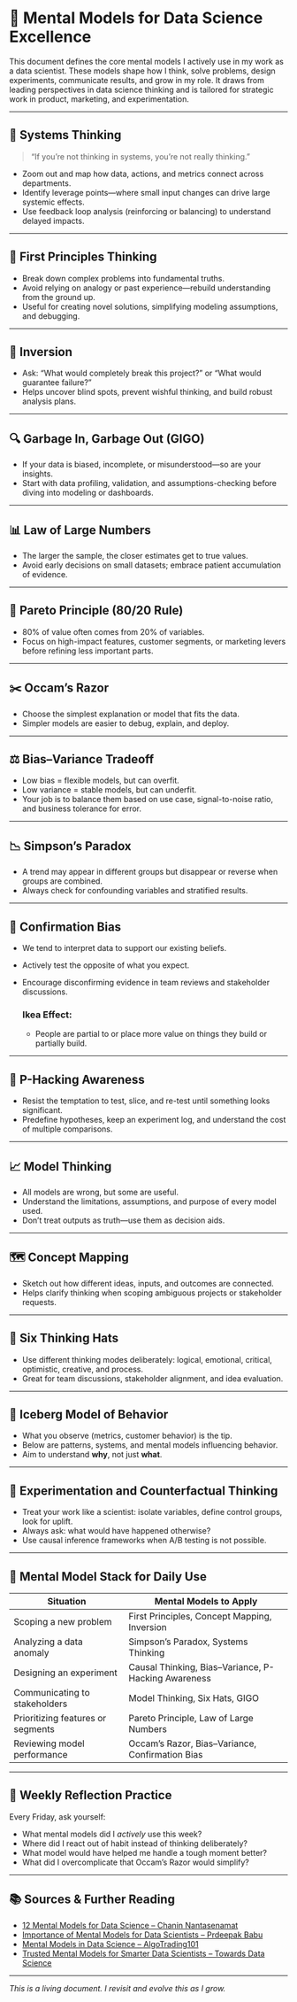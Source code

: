 # 🧠 Mental Models for Data Science Excellence

This document defines the core mental models I actively use in my work as a data scientist. These models shape how I think, solve problems, design experiments, communicate results, and grow in my role. It draws from leading perspectives in data science thinking and is tailored for strategic work in product, marketing, and experimentation.

---

## 🧭 Systems Thinking

> “If you’re not thinking in systems, you’re not really thinking.”

- Zoom out and map how data, actions, and metrics connect across departments.
- Identify leverage points—where small input changes can drive large systemic effects.
- Use feedback loop analysis (reinforcing or balancing) to understand delayed impacts.

---

## 🔬 First Principles Thinking

- Break down complex problems into fundamental truths.
- Avoid relying on analogy or past experience—rebuild understanding from the ground up.
- Useful for creating novel solutions, simplifying modeling assumptions, and debugging.

---

## 🔁 Inversion

- Ask: “What would completely break this project?” or “What would guarantee failure?”
- Helps uncover blind spots, prevent wishful thinking, and build robust analysis plans.

---

## 🔍 Garbage In, Garbage Out (GIGO)

- If your data is biased, incomplete, or misunderstood—so are your insights.
- Start with data profiling, validation, and assumptions-checking before diving into modeling or dashboards.

---

## 📊 Law of Large Numbers

- The larger the sample, the closer estimates get to true values.
- Avoid early decisions on small datasets; embrace patient accumulation of evidence.

---

## 🎯 Pareto Principle (80/20 Rule)

- 80% of value often comes from 20% of variables.
- Focus on high-impact features, customer segments, or marketing levers before refining less important parts.

---

## ✂️ Occam’s Razor

- Choose the simplest explanation or model that fits the data.
- Simpler models are easier to debug, explain, and deploy.

---

## ⚖️ Bias–Variance Tradeoff

- Low bias = flexible models, but can overfit.
- Low variance = stable models, but can underfit.
- Your job is to balance them based on use case, signal-to-noise ratio, and business tolerance for error.

---

## 📉 Simpson’s Paradox

- A trend may appear in different groups but disappear or reverse when groups are combined.
- Always check for confounding variables and stratified results.

---

## 📐 Confirmation Bias

- We tend to interpret data to support our existing beliefs.
- Actively test the opposite of what you expect.
- Encourage disconfirming evidence in team reviews and stakeholder discussions.

  ### Ikea Effect:
    - People are partial to or place more value on things they build or partially build.

---

## 📏 P-Hacking Awareness

- Resist the temptation to test, slice, and re-test until something looks significant.
- Predefine hypotheses, keep an experiment log, and understand the cost of multiple comparisons.

---

## 📈 Model Thinking

- All models are wrong, but some are useful.
- Understand the limitations, assumptions, and purpose of every model used.
- Don’t treat outputs as truth—use them as decision aids.

---

## 🗺️ Concept Mapping

- Sketch out how different ideas, inputs, and outcomes are connected.
- Helps clarify thinking when scoping ambiguous projects or stakeholder requests.

---

## 🎩 Six Thinking Hats

- Use different thinking modes deliberately: logical, emotional, critical, optimistic, creative, and process.
- Great for team discussions, stakeholder alignment, and idea evaluation.

---

## 🧊 Iceberg Model of Behavior

- What you observe (metrics, customer behavior) is the tip.
- Below are patterns, systems, and mental models influencing behavior.
- Aim to understand **why**, not just **what**.

---

## 🧪 Experimentation and Counterfactual Thinking

- Treat your work like a scientist: isolate variables, define control groups, look for uplift.
- Always ask: what would have happened otherwise?
- Use causal inference frameworks when A/B testing is not possible.


---

## 🧠 Mental Model Stack for Daily Use

| Situation                           | Mental Models to Apply                              |
|------------------------------------|------------------------------------------------------|
| Scoping a new problem              | First Principles, Concept Mapping, Inversion        |
| Analyzing a data anomaly           | Simpson’s Paradox, Systems Thinking                 |
| Designing an experiment            | Causal Thinking, Bias–Variance, P-Hacking Awareness |
| Communicating to stakeholders      | Model Thinking, Six Hats, GIGO                      |
| Prioritizing features or segments  | Pareto Principle, Law of Large Numbers              |
| Reviewing model performance        | Occam’s Razor, Bias–Variance, Confirmation Bias     |

---

## 📅 Weekly Reflection Practice

Every Friday, ask yourself:
- What mental models did I *actively* use this week?
- Where did I react out of habit instead of thinking deliberately?
- What model would have helped me handle a tough moment better?
- What did I overcomplicate that Occam’s Razor would simplify?

---

## 📚 Sources & Further Reading

- [12 Mental Models for Data Science – Chanin Nantasenamat](https://medium.com/data-science/12-mental-models-for-data-science-f2e2133d85ea)
- [Importance of Mental Models for Data Scientists – Prdeepak Babu](https://medium.com/@prdeepak.babu/importance-of-mental-models-for-data-scientists-ml-ai-practitioners-43c4b88b4871)
- [Mental Models in Data Science – AlgoTrading101](https://algotrading101.com/learn/data-science-mental-models/)
- [Trusted Mental Models for Smarter Data Scientists – Towards Data Science](https://towardsdatascience.com/these-trusted-mental-models-will-make-you-a-more-intelligent-data-scientist-immediately-9c35fe62a31e/)

---

*This is a living document. I revisit and evolve this as I grow.*

